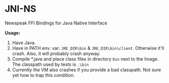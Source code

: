 # JNI-NS
Newspeak FFI Bindings for Java Native Interface

**Usage:**
1. Have Java.
2. Have in PATH env. var: `JRE_DIR\bin` & `JRE_DIR\bin\client`. Otherwise it'll crash. Also, it will probably crash anyway.
3. Compile \*.java and place class files in directory `bin` next to the Image. The classpath used by tests is `.\bin`
4. Currently the VM also crashes if you provide a bad classpath. Not sure yet how to trap this condition.
